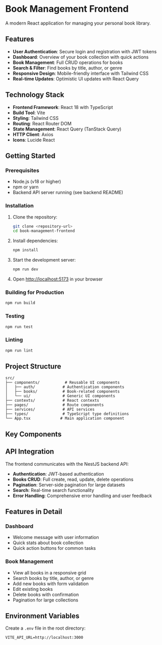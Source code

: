 # Book Management Frontend

A modern React application for managing your personal book library.

## Features

- **User Authentication**: Secure login and registration with JWT tokens
- **Dashboard**: Overview of your book collection with quick actions
- **Book Management**: Full CRUD operations for books
- **Search & Filter**: Find books by title, author, or genre
- **Responsive Design**: Mobile-friendly interface with Tailwind CSS
- **Real-time Updates**: Optimistic UI updates with React Query

## Technology Stack

- **Frontend Framework**: React 18 with TypeScript
- **Build Tool**: Vite
- **Styling**: Tailwind CSS
- **Routing**: React Router DOM
- **State Management**: React Query (TanStack Query)
- **HTTP Client**: Axios
- **Icons**: Lucide React

## Getting Started

### Prerequisites

- Node.js (v18 or higher)
- npm or yarn
- Backend API server running (see backend README)

### Installation

1. Clone the repository:
   ```bash
   git clone <repository-url>
   cd book-management-frontend
   ```

2. Install dependencies:
   ```bash
   npm install
   ```

3. Start the development server:
   ```bash
   npm run dev
   ```

4. Open [http://localhost:5173](http://localhost:5173) in your browser

### Building for Production

```bash
npm run build
```

### Testing

```bash
npm run test
```

### Linting

```bash
npm run lint
```

## Project Structure

```
src/
├── components/           # Reusable UI components
│   ├── auth/            # Authentication components
│   ├── books/           # Book-related components
│   └── ui/              # Generic UI components
├── contexts/            # React contexts
├── pages/               # Route components
├── services/            # API services
├── types/               # TypeScript type definitions
└── App.tsx             # Main application component
```

## Key Components

## API Integration

The frontend communicates with the NestJS backend API:

- **Authentication**: JWT-based authentication
- **Books CRUD**: Full create, read, update, delete operations
- **Pagination**: Server-side pagination for large datasets
- **Search**: Real-time search functionality
- **Error Handling**: Comprehensive error handling and user feedback

## Features in Detail

### Dashboard
- Welcome message with user information
- Quick stats about book collection
- Quick action buttons for common tasks

### Book Management
- View all books in a responsive grid
- Search books by title, author, or genre
- Add new books with form validation
- Edit existing books
- Delete books with confirmation
- Pagination for large collections

## Environment Variables

Create a `.env` file in the root directory:

```
VITE_API_URL=http://localhost:3000
```